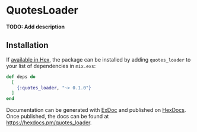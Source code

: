 # QuotesLoader

**TODO: Add description**

## Installation

If [available in Hex](https://hex.pm/docs/publish), the package can be installed
by adding `quotes_loader` to your list of dependencies in `mix.exs`:

```elixir
def deps do
  [
    {:quotes_loader, "~> 0.1.0"}
  ]
end
```

Documentation can be generated with [ExDoc](https://github.com/elixir-lang/ex_doc)
and published on [HexDocs](https://hexdocs.pm). Once published, the docs can
be found at <https://hexdocs.pm/quotes_loader>.

